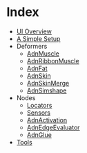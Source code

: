 # Index

- [UI Overview](ui_overview.md)
- [A Simple Setup](simple_setup.md)
- Deformers </br>
    - [AdnMuscle](maya/deformers/muscle.md) </br>
    - [AdnRibbonMuscle](maya/deformers/ribbon.md) </br>
    - [AdnFat](maya/deformers/fat.md) </br>
    - [AdnSkin](maya/deformers/skin.md) </br>
    - [AdnSkinMerge](maya/deformers/skin_merge.md) </br>
    - [AdnSimshape](maya/deformers/simshape.md) </br>
- Nodes </br>
    - [Locators](maya/nodes/locators.md) </br>
    - [Sensors](maya/nodes/sensors.md) </br>
    - [AdnActivation](maya/nodes/activation.md) </br>
    - [AdnEdgeEvaluator](maya/nodes/edge_evaluator.md) </br>
    - [AdnGlue](maya/nodes/glue) </br>
- [Tools](tools.md)
